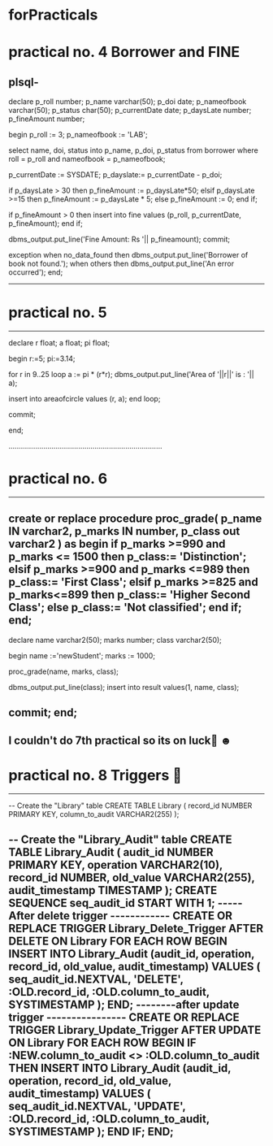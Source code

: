 # forPracticals

# practical no. 4 Borrower and FINE
plsql-
---------------------------------------------------------

declare
p_roll number;
p_name varchar(50);
p_doi date;
p_nameofbook varchar(50);
p_status char(50);
p_currentDate date;
p_daysLate number;
p_fineAmount number;

begin
p_roll := 3;
p_nameofbook := 'LAB';

select name, doi, status into p_name, p_doi, p_status from borrower where roll = p_roll and nameofbook = p_nameofbook;

p_currentDate := SYSDATE;
p_dayslate:= p_currentDate - p_doi;

if p_daysLate > 30 then
	p_fineAmount := p_daysLate*50;
elsif p_daysLate >=15 then
	p_fineAmount := p_daysLate * 5;
else 
	p_fineAmount := 0;
end if;

if p_fineAmount > 0 then
	insert into fine values (p_roll, p_currentDate, p_fineAmount);
end if;

dbms_output.put_line('Fine Amount: Rs '|| p_fineamount);
commit;

exception
when no_data_found then
	dbms_output.put_line('Borrower of book not found.');
when others then
	dbms_output.put_line('An error occurred');
end;

--------------------------------------------------------------------------
# practical no.  5
--------------------------------------------------------------------------
declare 
r float;
a float;
pi float;

begin 
r:=5;
pi:=3.14;

for r in 9..25 loop
a := pi * (r*r);
dbms_output.put_line('Area of '||r||' is : '|| a);

insert into areaofcircle values (r, a);
end loop;

commit;

end;


...........................................................................
# practical no. 6
---------------------------------------------------------------------------
create or replace procedure proc_grade(
    p_name IN varchar2,
    p_marks IN number,
    p_class out varchar2
) as 
begin 
	if p_marks >=990 and p_marks <= 1500 then
		p_class:= 'Distinction';
	elsif p_marks >=900 and p_marks <=989 then
		p_class:= 'First Class';
	elsif p_marks >=825 and p_marks<=899 then
		p_class:= 'Higher Second Class';
	else
		p_class:= 'Not classified';
	end if;
end;
------------------------------------

declare
name varchar2(50);
marks number;
class varchar2(50);

begin
name :='newStudent';
marks := 1000;

proc_grade(name, marks, class);

dbms_output.put_line(class);
insert into result values(1, name, class);

commit;
end;
--------------------------------------------------------------------------------
I couldn't do 7th practical so its on luck🤞 ☻ 
--------------------------------------------------------------------------------
# practical no. 8 Triggers 🔫
--------------------------------------------------------------------------------
-- Create the "Library" table
CREATE TABLE Library (
  record_id NUMBER PRIMARY KEY,
  column_to_audit VARCHAR2(255)
);

-- Create the "Library_Audit" table
CREATE TABLE Library_Audit (
  audit_id NUMBER PRIMARY KEY,
  operation VARCHAR2(10),
  record_id NUMBER,
  old_value VARCHAR2(255),
  audit_timestamp TIMESTAMP
);
CREATE SEQUENCE seq_audit_id START WITH 1;
-----After delete trigger ------------
CREATE OR REPLACE TRIGGER Library_Delete_Trigger
AFTER DELETE ON Library
FOR EACH ROW
BEGIN
  INSERT INTO Library_Audit (audit_id, operation, record_id, old_value, audit_timestamp)
  VALUES (
    seq_audit_id.NEXTVAL,
    'DELETE',
    :OLD.record_id,
    :OLD.column_to_audit,
    SYSTIMESTAMP
  );
END;
--------after update trigger ----------------
CREATE OR REPLACE TRIGGER Library_Update_Trigger
AFTER UPDATE ON Library
FOR EACH ROW
BEGIN
  IF :NEW.column_to_audit <> :OLD.column_to_audit THEN
    INSERT INTO Library_Audit (audit_id, operation, record_id, old_value, audit_timestamp)
    VALUES (
      seq_audit_id.NEXTVAL,
      'UPDATE',
      :OLD.record_id,
      :OLD.column_to_audit,
      SYSTIMESTAMP
    );
  END IF;
END;
------------------------------------------------------------------
